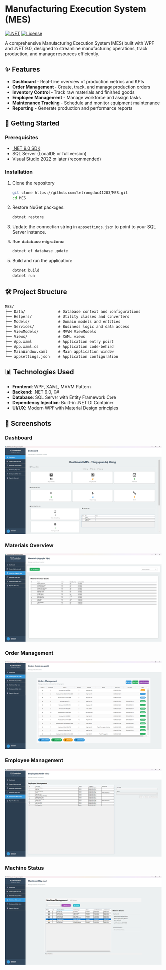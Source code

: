 # Manufacturing Execution System (MES)

[![.NET](https://img.shields.io/badge/.NET-9.0-512BD4?logo=dotnet)](https://dotnet.microsoft.com/)
[![License](https://img.shields.io/badge/License-MIT-blue.svg)](LICENSE)

A comprehensive Manufacturing Execution System (MES) built with WPF and .NET 9.0, designed to streamline manufacturing operations, track production, and manage resources efficiently.

## ✨ Features

- **Dashboard** - Real-time overview of production metrics and KPIs
- **Order Management** - Create, track, and manage production orders
- **Inventory Control** - Track raw materials and finished goods
- **Employee Management** - Manage workforce and assign tasks
- **Maintenance Tracking** - Schedule and monitor equipment maintenance
- **Reporting** - Generate production and performance reports

## 🚀 Getting Started

### Prerequisites

- [.NET 9.0 SDK](https://dotnet.microsoft.com/download/dotnet/9.0)
- SQL Server (LocalDB or full version)
- Visual Studio 2022 or later (recommended)

### Installation

1. Clone the repository:
   ```bash
   git clone https://github.com/letrongduc41203/MES.git
   cd MES
   ```

2. Restore NuGet packages:
   ```bash
   dotnet restore
   ```

3. Update the connection string in `appsettings.json` to point to your SQL Server instance.

4. Run database migrations:
   ```bash
   dotnet ef database update
   ```

5. Build and run the application:
   ```bash
   dotnet build
   dotnet run
   ```

## 🛠️ Project Structure

```
MES/
├── Data/               # Database context and configurations
├── Helpers/            # Utility classes and converters
├── Models/             # Domain models and entities
├── Services/           # Business logic and data access
├── ViewModels/         # MVVM ViewModels
├── Views/              # XAML views
├── App.xaml            # Application entry point
├── App.xaml.cs         # Application code-behind
├── MainWindow.xaml     # Main application window
└── appsettings.json    # Application configuration
```

## 📊 Technologies Used

- **Frontend**: WPF, XAML, MVVM Pattern
- **Backend**: .NET 9.0, C#
- **Database**: SQL Server with Entity Framework Core
- **Dependency Injection**: Built-in .NET DI Container
- **UI/UX**: Modern WPF with Material Design principles

## 📸 Screenshots

### Dashboard
![Dashboard](Img/Screenshot%202025-09-05%20021456.png)

### Materials Overview
![Materials Overview](Img/Screenshot%202025-09-05%20021510.png)

### Order Management
![Order Management](Img/Screenshot%202025-09-05%20021505.png)

### Employee Management
![Employee Management](Img/Screenshot%202025-09-05%20021952.png)

### Machine Status
![Machine Status](Img/Screenshot%202025-09-05%20021625.png)


